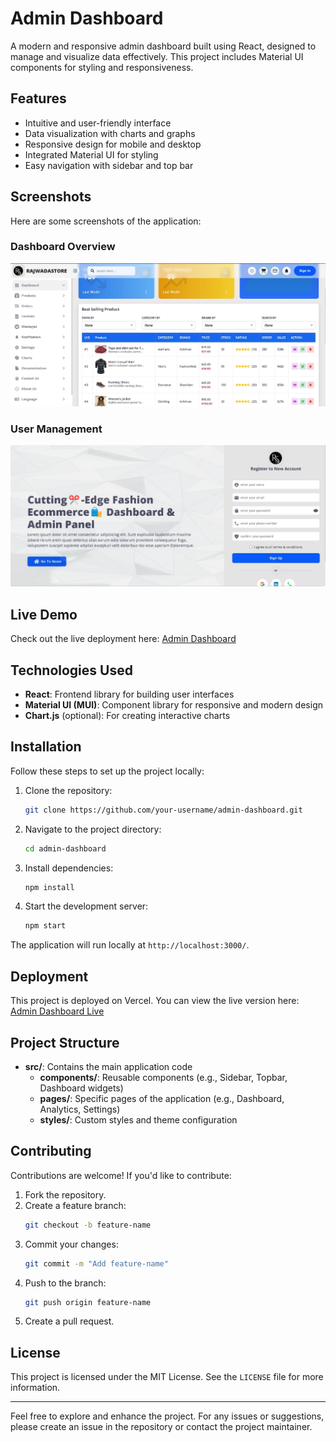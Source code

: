 # Admin Dashboard

A modern and responsive admin dashboard built using React, designed to manage and visualize data effectively. This project includes Material UI components for styling and responsiveness.

## Features

- Intuitive and user-friendly interface
- Data visualization with charts and graphs
- Responsive design for mobile and desktop
- Integrated Material UI for styling
- Easy navigation with sidebar and top bar

## Screenshots

Here are some screenshots of the application:

### Dashboard Overview

![Dashboard Overview](./src/assets/ss11.webp)

### User Management

![User Management](./src/assets/ss2.webp)

## Live Demo

Check out the live deployment here: [Admin Dashboard](https://admin-dashboard-seven-omega-79.vercel.app/)

## Technologies Used

- **React**: Frontend library for building user interfaces
- **Material UI (MUI)**: Component library for responsive and modern design
- **Chart.js** (optional): For creating interactive charts

## Installation

Follow these steps to set up the project locally:

1. Clone the repository:

   ```bash
   git clone https://github.com/your-username/admin-dashboard.git
   ```

2. Navigate to the project directory:

   ```bash
   cd admin-dashboard
   ```

3. Install dependencies:

   ```bash
   npm install
   ```

4. Start the development server:
   ```bash
   npm start
   ```

The application will run locally at `http://localhost:3000/`.

## Deployment

This project is deployed on Vercel. You can view the live version here:
[Admin Dashboard Live](https://admin-dashboard-seven-omega-79.vercel.app/)

## Project Structure

- **src/**: Contains the main application code
  - **components/**: Reusable components (e.g., Sidebar, Topbar, Dashboard widgets)
  - **pages/**: Specific pages of the application (e.g., Dashboard, Analytics, Settings)
  - **styles/**: Custom styles and theme configuration

## Contributing

Contributions are welcome! If you'd like to contribute:

1. Fork the repository.
2. Create a feature branch:
   ```bash
   git checkout -b feature-name
   ```
3. Commit your changes:
   ```bash
   git commit -m "Add feature-name"
   ```
4. Push to the branch:
   ```bash
   git push origin feature-name
   ```
5. Create a pull request.

## License

This project is licensed under the MIT License. See the `LICENSE` file for more information.

---

Feel free to explore and enhance the project. For any issues or suggestions, please create an issue in the repository or contact the project maintainer.
